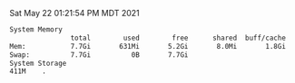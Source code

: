 Sat May 22 01:21:54 PM MDT 2021
```bash
System Memory
               total        used        free      shared  buff/cache   available
Mem:           7.7Gi       631Mi       5.2Gi       8.0Mi       1.8Gi       6.7Gi
Swap:          7.7Gi          0B       7.7Gi
System Storage
411M	.
```
```bash
